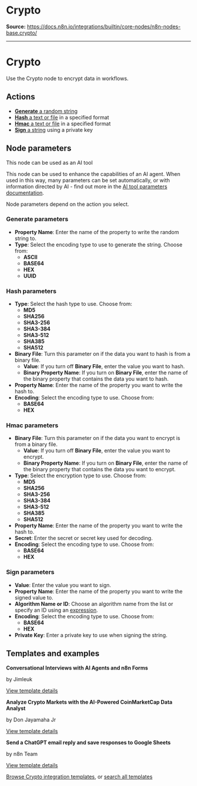 # Crypto

**Source:** https://docs.n8n.io/integrations/builtin/core-nodes/n8n-nodes-base.crypto/

---

# Crypto

Use the Crypto node to encrypt data in workflows.

## Actions

- [**Generate** a random string](#generate-parameters)
- [**Hash** a text or file](#hash-parameters) in a specified format
- [**Hmac** a text or file](#hmac-parameters) in a specified format
- [**Sign** a string](#sign-parameters) using a private key

## Node parameters

This node can be used as an AI tool

This node can be used to enhance the capabilities of an AI agent. When used in this way, many parameters can be set automatically, or with information directed by AI - find out more in the [AI tool parameters documentation](../../../../advanced-ai/examples/using-the-fromai-function/).

Node parameters depend on the action you select.

### Generate parameters

- **Property Name**: Enter the name of the property to write the random string to.
- **Type**: Select the encoding type to use to generate the string. Choose from:
  - **ASCII**
  - **BASE64**
  - **HEX**
  - **UUID**

### Hash parameters

- **Type**: Select the hash type to use. Choose from:
  - **MD5**
  - **SHA256**
  - **SHA3-256**
  - **SHA3-384**
  - **SHA3-512**
  - **SHA385**
  - **SHA512**
- **Binary File**: Turn this parameter on if the data you want to hash is from a binary file.
  - **Value**: If you turn off **Binary File**, enter the value you want to hash.
  - **Binary Property Name**: If you turn on **Binary File**, enter the name of the binary property that contains the data you want to hash.
- **Property Name**: Enter the name of the property you want to write the hash to.
- **Encoding**: Select the encoding type to use. Choose from:
  - **BASE64**
  - **HEX**

### Hmac parameters

- **Binary File**: Turn this parameter on if the data you want to encrypt is from a binary file.
  - **Value**: If you turn off **Binary File**, enter the value you want to encrypt.
  - **Binary Property Name**: If you turn on **Binary File**, enter the name of the binary property that contains the data you want to encrypt.
- **Type**: Select the encryption type to use. Choose from:
  - **MD5**
  - **SHA256**
  - **SHA3-256**
  - **SHA3-384**
  - **SHA3-512**
  - **SHA385**
  - **SHA512**
- **Property Name**: Enter the name of the property you want to write the hash to.
- **Secret**: Enter the secret or secret key used for decoding.
- **Encoding**: Select the encoding type to use. Choose from:
  - **BASE64**
  - **HEX**

### Sign parameters

- **Value**: Enter the value you want to sign.
- **Property Name**: Enter the name of the property you want to write the signed value to.
- **Algorithm Name or ID**: Choose an algorithm name from the list or specify an ID using an [expression](../../../../code/expressions/).
- **Encoding**: Select the encoding type to use. Choose from:
  - **BASE64**
  - **HEX**
- **Private Key**: Enter a private key to use when signing the string.

## Templates and examples

**Conversational Interviews with AI Agents and n8n Forms**

by Jimleuk

[View template details](https://n8n.io/workflows/2566-conversational-interviews-with-ai-agents-and-n8n-forms/)

**Analyze Crypto Markets with the AI-Powered CoinMarketCap Data Analyst**

by Don Jayamaha Jr

[View template details](https://n8n.io/workflows/3425-analyze-crypto-markets-with-the-ai-powered-coinmarketcap-data-analyst/)

**Send a ChatGPT email reply and save responses to Google Sheets**

by n8n Team

[View template details](https://n8n.io/workflows/1898-send-a-chatgpt-email-reply-and-save-responses-to-google-sheets/)

[Browse Crypto integration templates](https://n8n.io/integrations/crypto/), or [search all templates](https://n8n.io/workflows/)

